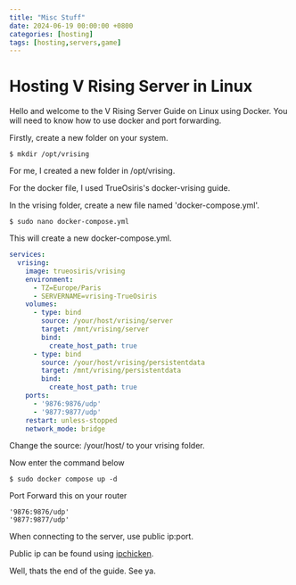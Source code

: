 ```yaml
---
title: "Misc Stuff"
date: 2024-06-19 00:00:00 +0800
categories: [hosting]
tags: [hosting,servers,game]
---
```


# Hosting V Rising Server in Linux

Hello and welcome to the V Rising Server Guide on Linux using Docker. You will need to know how to use docker and port forwarding.

Firstly, create a new folder on your system.

```console
$ mkdir /opt/vrising
```

For me, I created a new folder in /opt/vrising.

For the docker file, I used TrueOsiris's docker-vrising guide.

In the vrising folder, create a new file named 'docker-compose.yml'.

```console
$ sudo nano docker-compose.yml
```

This will create a new docker-compose.yml. 

```yml
services:
  vrising:
    image: trueosiris/vrising
    environment:
      - TZ=Europe/Paris
      - SERVERNAME=vrising-TrueOsiris
    volumes:
      - type: bind
        source: /your/host/vrising/server
        target: /mnt/vrising/server
        bind:
          create_host_path: true
      - type: bind
        source: /your/host/vrising/persistentdata
        target: /mnt/vrising/persistentdata
        bind:
          create_host_path: true
    ports:
      - '9876:9876/udp'
      - '9877:9877/udp'
    restart: unless-stopped
    network_mode: bridge
```

Change the source: /your/host/ to your vrising folder.

Now enter the command below

```console
$ sudo docker compose up -d
```

Port Forward this on your router

```
'9876:9876/udp'
'9877:9877/udp'
```

When connecting to the server, use public ip:port.

Public ip can be found using [ipchicken](https://www.ipchicken.com/).

Well, thats the end of the guide. See ya.